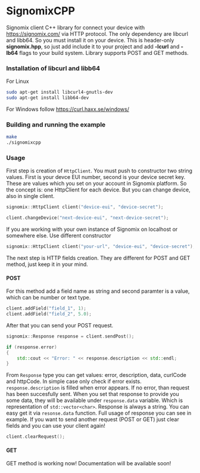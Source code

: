 # SignomixCPP
Signomix client C++ library for connect your device with https://signomix.com/ via HTTP protocol. The only dependency are libcurl and libb64. So you must install it on your device. This is header-only **signomix.hpp**, so just add include it to your project and add **-lcurl** and **-lb64** flags to your build system. Library supports POST and GET methods.

### Installation of libcurl and libb64
For Linux
```bash
sudo apt-get install libcurl4-gnutls-dev
sudo apt-get install libb64-dev
```
For Windows follow https://curl.haxx.se/windows/

### Building and running the example
```bash
make
./signomixcpp
```

### Usage
First step is creation of `HttpClient`. You must push to constructor two string values. First is your devce EUI number, second is your device secret key. These are values which you set on your account in Signomix platform. So the concept is: one HttpClient for each device. But you can change device, also in single client.
```c++
signomix::HttpClient client("device-eui", "device-secret");

client.changeDevice("next-device-eui", "next-device-secret");
```
If you are working with your own instance of Signomix on localhost or somewhere else. Use different constructor
```c++
signomix::HttpClient client("your-url", "device-eui", "device-secret");
```
The next step is HTTP fields creation. They are different for POST and GET method, just keep it in your mind.

#### POST
For this method add a field name as string and second paramter is a value, which can be number or text type.
```c++
client.addField("field_1", 1);
client.addField("field_2", 5.0);
```
After that you can send your POST request.
```c++
signomix::Response response = client.sendPost();

if (response.error)
{
    std::cout << "Error: " << response.description << std::endl;
}
```
From `Response` type you can get values: error, description, data, curlCode and httpCode. In simple case only check if error exists. `response.description` is filled when error appears. If no error, than request has been succesfully sent. When you set that response to provide you some data, they will be available under `response.data` variable. Which is representation of `std::vector<char>`.  Response is always a string. You can easy get it via `resonse.data` function. Full usage of response you can see in example. If you want to send another request (POST or GET) just clear fields and you can use your client again!
```c++
client.clearRequest();
```

#### GET
GET method is working now! Documentation will be available soon!
